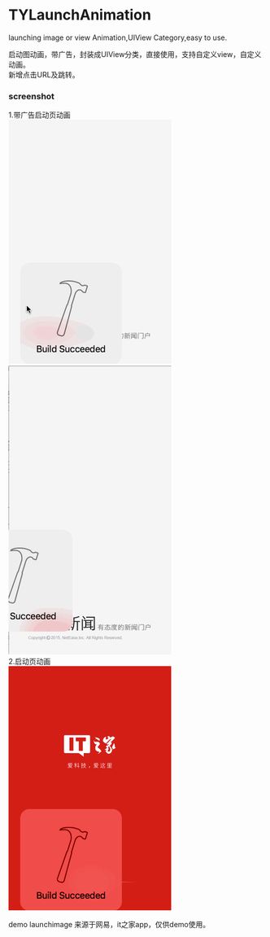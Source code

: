 # TYLaunchAnimation
launching image or view Animation,UIView Category,easy to use.

启动图动画，带广告，封装成UIView分类，直接使用，支持自定义view，自定义动画。
<br>新增点击URL及跳转。

### screenshot
1.带广告启动页动画<br>
![image](https://raw.githubusercontent.com/12207480/TYLaunchAnimation/master/screenshot/TYLanunchAnimaiton1.gif)
![image](https://raw.githubusercontent.com/12207480/TYLaunchAnimation/master/screenshot/TYLanunchAnimaiton3.gif)
<br>2.启动页动画<br>
![image](https://raw.githubusercontent.com/12207480/TYLaunchAnimation/master/screenshot/TYLanunchAnimaiton2.gif)


demo launchimage 来源于网易，it之家app，仅供demo使用。
